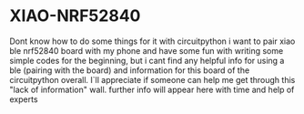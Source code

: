 # XIAO-NRF52840
Dont know how to do some things for it with circuitpython
i want to pair xiao ble nrf52840 board with my phone and have some fun with writing some simple codes for the beginning, but i cant find any helpful info for using a ble (pairing with the board) and information for this board of the circuitpython overall. 
I`ll appreciate if someone can help me get through this "lack of information" wall.
further info will appear here with time and help of experts
